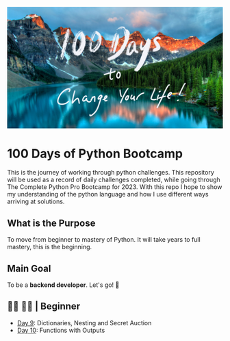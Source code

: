 ![appbrewery](https://github.com/tshepop/100-days-of-python/blob/main/images/AppBreweryWallpaper%209.jpg)
# 100 Days of Python Bootcamp

This is the journey of working through python challenges. This repository will be used as a record of daily challenges completed, while going through The Complete Python Pro Bootcamp for 2023. With this repo I hope to show my understanding of the python language and how I use different ways arriving at solutions.

## What is the Purpose

To move from beginner to mastery of Python. It will take years to full mastery, this is the beginning. 

## Main Goal
To be a **backend developer**.
Let's go! :rocket:

## :man_technologist: :man_student: | Beginner

- [Day 9](day-9/README.md): Dictionaries, Nesting and Secret Auction
- [Day 10](day-10/README.md): Functions with Outputs